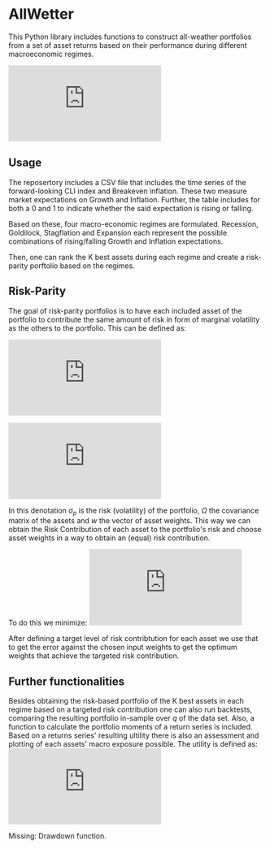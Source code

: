 # AllWetter

This Python library includes functions to construct all-weather portfolios from a set of asset returns based on their performance during different macroeconomic regimes.

![first equation](https://latex.codecogs.com/gif.latex?a%20%3D%20%5Cfrac%7B2%7D%7B3%7D)

## Usage

The reposertory includes a CSV file that includes the time series of the forward-looking CLI index and Breakeven inflation. These two measure market expectations on Growth and Inflation. Further, the table includes for both a 0 and 1 to indicate whether the said expectation is rising or falling.

Based on these, four macro-economic regimes are formulated. Recession, Goldilock, Stagflation and Expansion each represent the possible combinations of rising/falling Growth and Inflation expectations.

Then, one can rank the K best assets during each regime and create a risk-parity porftolio based on the regimes. 

## Risk-Parity

The goal of risk-parity portfolios is to have each included asset of the portfolio to contribute the same amount of risk in form of marginal volatility as the others to the portfolio. This can be defined as:

![second equation](https://latex.codecogs.com/gif.latex?%5Csigma_p%20%3D%20%5Csqrt%7Bw%5COmega%20w%27%7D)

![third equation](https://latex.codecogs.com/gif.latex?RC_j%20%3D%20w_j%20%5Ctimes%20MRC%20%3D%20w_j%20%5Ctimes%20%5Cfrac%7B%5Cdelta%20%5Csigma_p%7D%7B%5Cdelta%20w_j%7D%20%3D%20w_j%5Ctimes%5Cfrac%7B%5COmega%5Ctimes%20w%7D%7B%5Csigma_p%7D)

In this denotation $\sigma_p$ is the risk (volatility) of the portfolio, $\Omega$ the covariance matrix of the assets and $w$ the vector of asset weights. This way we can obtain the Risk Contribution of each asset to the portfolio's risk and choose asset weights in a way to obtain an (equal) risk contribution.

To do this we minimize:
![fourth equation](https://latex.codecogs.com/gif.latex?%5Cepsilon%28w%29%20%3D%20%5Csum_%7Bi%3D1%7D%5E%7Bn%7D%20%28RC_i-w_%7Bt%2Ci%7D%20%5Ctimes%20%5Csigma_w%29%5E2)

After defining a target level of risk contribtution for each asset we use that to get the error against the chosen input weights to get the optimum weights that achieve the targeted risk contribution.

## Further functionalities

Besides obtaining the risk-based portfolio of the K best assets in each regime based on a targeted risk contribution one can also run backtests, comparing the resulting portfolio in-sample over $q%$ of the data set. Also, a function to calculate the portfolio moments of a return series is included. Based on a returns series' resulting ultility there is also an assessment and plotting of each assets' macro exposure possible. The utility is defined as:
![fifth equation](https://latex.codecogs.com/gif.latex?U%3Dr_p%20-%20%5Cfrac%7B%5Clambda%7D%7B2%7D%20%5Csigma_p%5E2)

Missing: Drawdown function.
